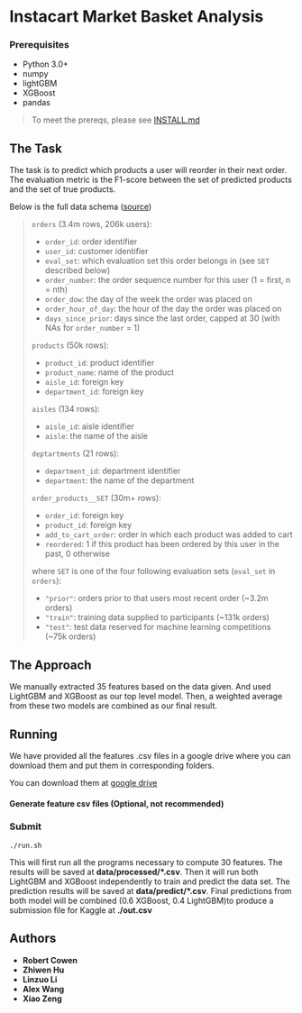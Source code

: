 # Instacart Market Basket Analysis

### Prerequisites

- Python 3.0+
- numpy
- lightGBM
- XGBoost
- pandas

> To meet the prereqs, please see [INSTALL.md](https://github.com/belovrit/CS249/blob/submission/INSTALL.md)

## The Task
The task is to predict which products a user will reorder in their next order. The evaluation metric is the F1-score between the set of predicted products and the set of true products.

Below is the full data schema ([source](https://www.kaggle.com/c/instacart-market-basket-analysis/data))

 > `orders` (3.4m rows, 206k users):
 > * `order_id`: order identifier
 > * `user_id`: customer identifier
 > * `eval_set`: which evaluation set this order belongs in (see `SET` described below)
 > * `order_number`: the order sequence number for this user (1 = first, n = nth)
 > * `order_dow`: the day of the week the order was placed on
 > * `order_hour_of_day`: the hour of the day the order was placed on
 > * `days_since_prior`: days since the last order, capped at 30 (with NAs for `order_number` = 1)
 >
 > `products` (50k rows):
 > * `product_id`: product identifier
 > * `product_name`: name of the product
 > * `aisle_id`: foreign key
 > * `department_id`: foreign key
 >
 > `aisles` (134 rows):
 > * `aisle_id`: aisle identifier
 > * `aisle`: the name of the aisle
 >
 > `deptartments` (21 rows):
 > * `department_id`: department identifier
 > * `department`: the name of the department
 >
 > `order_products__SET` (30m+ rows):
 > * `order_id`: foreign key
 > * `product_id`: foreign key
 > * `add_to_cart_order`: order in which each product was added to cart
 > * `reordered`: 1 if this product has been ordered by this user in the past, 0 otherwise
 >
 > where `SET` is one of the four following evaluation sets (`eval_set` in `orders`):
 > * `"prior"`: orders prior to that users most recent order (~3.2m orders)
 > * `"train"`: training data supplied to participants (~131k orders)
 > * `"test"`: test data reserved for machine learning competitions (~75k orders)

## The Approach
We manually extracted 35 features based on the data given. And used LightGBM and XGBoost as our top level model. Then, a weighted average from these two models are combined as our final result.

## Running
We have provided all the features .csv files in a google drive where you can download them and put them in corresponding folders.

You can download them at [google drive](https://drive.google.com/open?id=1LSmh5qglsCY4lGjRYmhIpkYzn5GP6nDN)

#### Generate feature csv files (Optional, not recommended)

### Submit
```
./run.sh
```
This will first run all the programs necessary to compute 30 features. The results will be saved at **data/processed/*.csv**. Then it will run both LightGBM and XGBoost independently to train and predict the data set. The prediction results will be saved at **data/predict/*.csv**. Final predictions from both model will be combined (0.6 XGBoost, 0.4 LightGBM)to produce a submission file for Kaggle at **./out.csv**

## Authors
* **Robert Cowen**
* **Zhiwen Hu**
* **Linzuo Li**
* **Alex Wang**
* **Xiao Zeng**
